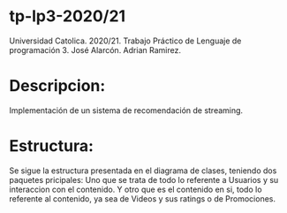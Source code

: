 # tp-lp3-2020/21
Universidad Catolica. 2020/21.
Trabajo Práctico de Lenguaje de programación 3.
José Alarcón.
Adrian Ramirez.

# Descripcion: 
Implementación de un sistema de recomendación de streaming.

# Estructura:
 Se sigue la estructura presentada en el diagrama de clases, teniendo dos paquetes pricipales: 
 Uno que se trata de todo lo referente a Usuarios y su interaccion con el contenido.
 Y otro que es el contenido en si, todo lo referente al contenido, ya sea de Videos y sus ratings o de Promociones.
